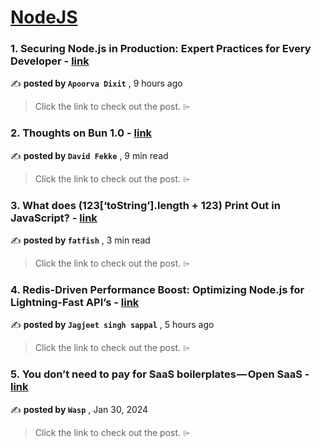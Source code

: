 
<h1><a href=https://medium.com/tag/nodejs/recommended target="_blank" rel="noopener noreferrer">NodeJS</a></h1>
<h3>1. Securing Node.js in Production: Expert Practices for Every Developer - <a href=https://medium.com/javascript-in-plain-english/securing-node-js-in-production-expert-practices-for-every-developer-9343c1ee0f79?source=tag_recommended_feed---------0-84----------nodejs----------aece7cf6_76b3_498c_9a92_369b93da9fe3------- target="_blank" rel="noopener noreferrer">link</a></h3>

✍️ **posted by `Apoorva Dixit`** <date> , 9 hours ago</date>

<blockquote>Click the link to check out the post. ⌲</blockquote>

<h3>2. Thoughts on Bun 1.0 - <a href=https://medium.com/javascript-in-plain-english/thoughts-on-bun-1-0-bcb103204900?source=tag_recommended_feed---------1-107----------nodejs----------aece7cf6_76b3_498c_9a92_369b93da9fe3------- target="_blank" rel="noopener noreferrer">link</a></h3>

✍️ **posted by `David Fekke`** <date> , 9 min read</date>

<blockquote>Click the link to check out the post. ⌲</blockquote>

<h3>3. What does (123[‘toString’].length + 123) Print Out in JavaScript? - <a href=https://medium.com/javascript-in-plain-english/what-does-123-tostring-length-123-print-out-in-javascript-f2e7dbac360e?source=tag_recommended_feed---------2-85----------nodejs----------aece7cf6_76b3_498c_9a92_369b93da9fe3------- target="_blank" rel="noopener noreferrer">link</a></h3>

✍️ **posted by `fatfish`** <date> , 3 min read</date>

<blockquote>Click the link to check out the post. ⌲</blockquote>

<h3>4. Redis-Driven Performance Boost: Optimizing Node.js for Lightning-Fast API’s - <a href=https://medium.com/@sappaljagjeet/redis-driven-performance-boost-optimizing-node-js-for-lightning-fast-apis-3186bde5eaf6?source=tag_recommended_feed---------3-84----------nodejs----------aece7cf6_76b3_498c_9a92_369b93da9fe3------- target="_blank" rel="noopener noreferrer">link</a></h3>

✍️ **posted by `Jagjeet singh sappal`** <date> , 5 hours ago</date>

<blockquote>Click the link to check out the post. ⌲</blockquote>

<h3>5. You don’t need to pay for SaaS boilerplates — Open SaaS - <a href=https://medium.com/@WaspLang/you-dont-need-to-pay-for-saas-boilerplates-open-saas-f4ee70bbe848?source=tag_recommended_feed---------4-107----------nodejs----------aece7cf6_76b3_498c_9a92_369b93da9fe3------- target="_blank" rel="noopener noreferrer">link</a></h3>

✍️ **posted by `Wasp`** <date> , Jan 30, 2024</date>

<blockquote>Click the link to check out the post. ⌲</blockquote>

